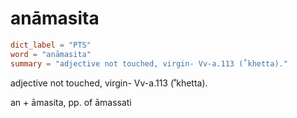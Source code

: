 # anāmasita

``` toml
dict_label = "PTS"
word = "anāmasita"
summary = "adjective not touched, virgin- Vv-a.113 (˚khetta)."
```

adjective not touched, virgin\- Vv\-a.113 (˚khetta).

an \+ āmasita, pp. of āmassati

